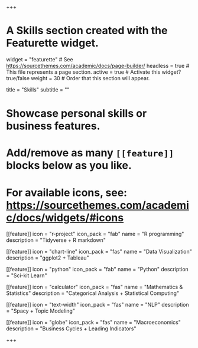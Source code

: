 +++
# A Skills section created with the Featurette widget.
widget = "featurette"  # See https://sourcethemes.com/academic/docs/page-builder/
headless = true  # This file represents a page section.
active = true  # Activate this widget? true/false
weight = 30  # Order that this section will appear.

title = "Skills"
subtitle = ""

# Showcase personal skills or business features.

# 
# Add/remove as many `[[feature]]` blocks below as you like.
# 
# For available icons, see: https://sourcethemes.com/academic/docs/widgets/#icons

[[feature]]
  icon = "r-project"
  icon_pack = "fab"
  name = "R programming"
  description = "Tidyverse + R markdown"

[[feature]]
  icon = "chart-line"
  icon_pack = "fas"
  name = "Data Visualization"
  description = "ggplot2 + Tableau"  

[[feature]]
  icon = "python"
  icon_pack = "fab"
  name = "Python"
  description = "Sci-kit Learn"

[[feature]]
  icon = "calculator"
  icon_pack = "fas"
  name = "Mathematics & Statistics"
  description = "Categorical Analysis + Statistical Computing"

[[feature]]
  icon = "text-width"
  icon_pack = "fas"
  name = "NLP"
  description = "Spacy + Topic Modeling"

[[feature]]
  icon = "globe"
  icon_pack = "fas"
  name = "Macroeconomics"
  description = "Business Cycles + Leading Indicators"







+++

